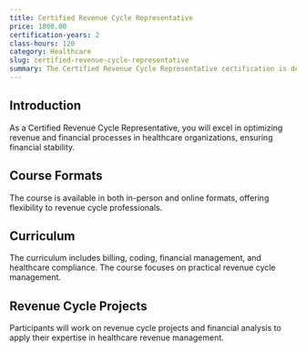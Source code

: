 ```yaml
---
title: Certified Revenue Cycle Representative
price: 1800.00
certification-years: 2
class-hours: 120
category: Healthcare
slug: certified-revenue-cycle-representative
summary: The Certified Revenue Cycle Representative certification is designed for professionals in healthcare revenue cycle management roles. This comprehensive course covers billing, coding, and financial management in healthcare. It equips candidates with the skills needed to optimize revenue and financial processes in healthcare organizations.
---
```


## Introduction

As a Certified Revenue Cycle Representative, you will excel in optimizing revenue and financial processes in healthcare organizations, ensuring financial stability.

## Course Formats

The course is available in both in-person and online formats, offering flexibility to revenue cycle professionals.

## Curriculum

The curriculum includes billing, coding, financial management, and healthcare compliance. The course focuses on practical revenue cycle management.

## Revenue Cycle Projects

Participants will work on revenue cycle projects and financial analysis to apply their expertise in healthcare revenue management.

